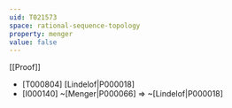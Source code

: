 ```yaml
---
uid: T021573
space: rational-sequence-topology
property: menger
value: false
---
```

[[Proof]]

* [T000804] [Lindelof|P000018]
* [I000140] ~[Menger|P000066] => ~[Lindelof|P000018]

